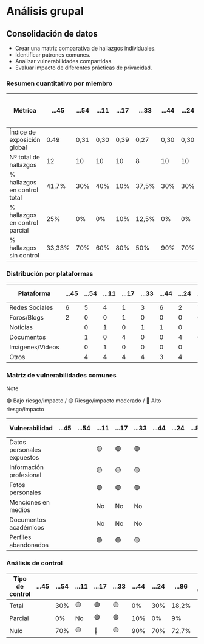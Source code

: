 # Análisis grupal

## Consolidación de datos

- Crear una matriz comparativa de hallazgos individuales.
- Identificar patrones comunes.
- Analizar vulnerabilidades compartidas.
- Evaluar impacto de diferentes prácticas de privacidad.

### Resumen cuantitativo por miembro

<div align=center>

| Métrica                        | ...45  | ...54 | ...11 | ...17 | ...33 | ...44 | ...24 | ...86 | Patrón grupal<br>(Media y desviación) |
| ------------------------------ | ------ | ----- | ----- | ----- | ----- | ----- | ----- | ----- | ------------------------------------- |
| Índice de exposición global    | 0.49   | 0,31  | 0,30  | 0,39  | 0,27  | 0,30  | 0,30  | 0,41  |                                       |
| Nº total de hallazgos          | 12     | 10    | 10    | 10    | 8     | 10    | 10    | 11    |                                       |
| % hallazgos en control total   | 41,7%  | 30%   | 40%   | 10%   | 37,5% | 30%   | 30%   | 18,2% |                                       |
| % hallazgos en control parcial | 25%    | 0%    | 0%    | 10%   | 12,5% | 0%    | 0%    | 9%    |                                       |
| % hallazgos sin control        | 33,33% | 70%   | 60%   | 80%   | 50%   | 90%   | 70%   | 72,3% |                                       |

</div>

### Distribución por plataformas

<div align=center>

| Plataforma      | ...45 | ...54 | ...11 | ...17 | ...33 | ...44 | ...24 | ...86 | Total grupo |
| --------------- | ----- | ----- | ----- | ----- | ----- | ----- | ----- | ----- | ----------- |
| Redes Sociales  | 6     | 5     | 4     | 1     | 3     | 6     | 2     | 7     |             |
| Foros/Blogs     | 2     | 0     | 0     | 1     | 0     | 0     | 0     | 0     |             |
| Noticias        |       | 0     | 1     | 0     | 1     | 1     | 0     | 1     |             |
| Documentos      |       | 1     | 0     | 4     | 0     | 0     | 4     | 0     |             |
| Imágenes/Videos |       | 0     | 1     | 0     | 0     | 0     | 0     | 1     |             |
| Otros           |       | 4     | 4     | 4     | 4     | 3     | 4     | 2     |             |

</div>

### Matriz de vulnerabilidades comunes

> [!NOTE]  
> 🟢 Bajo riesgo/impacto / 🟡 Riesgo/impacto moderado / 🔴 Alto riesgo/impacto

<div align=center>

| Vulnerabilidad             | ...45 | ...54 | ...11 | ...17 | ...33 | ...44 | ...24 | ...86 | % Grupo | Riesgo medio |
| -------------------------- | ----- | ----- | ----- | ----- | ----- | ----- | ----- | ----- | ------- | ------------ |
| Datos personales expuestos |       |       | 🟡    | 🟢    | 🟢    |       |       |       |         |              |
| Información profesional    |       |       | 🟡    | 🟡    | 🟡    |       |       |       |         |              |
| Fotos personales           |       |       | 🟢    | 🟢    | 🟢    |       |       |       |         |              |
| Menciones en medios        |       |       | No    | No    | No    |       |       |       |         |              |
| Documentos académicos      |       |       | No    | No    | No    |       |       |       |         |              |
| Perfiles abandonados       |       |       | 🟢    | 🟢    | 🟡    |       |       |       |         |              |

</div>

### Análisis de control

<div align=center>

| Tipo de control | ...45 | ...54 | ...11 | ...17 | ...33 | ...44 | ...24 | ...86 | % Grupo | Riesgo promedio |
| --------------- | ----- | ----- | ----- | ----- | ----- | ----- | ----- | ----- | ------- | --------------- |
| Total           |       | 30%   | 🟡    | 🟢    | 🟡    | 0%    | 30%   | 18,2% |         |                 |
| Parcial         |       | 0%    | No    | 🟢    | 🟢    | 10%   | 0%    | 9%    |         |                 |
| Nulo            |       | 70%   | 🟡    | 🔴    | 🟡    | 90%   | 70%   | 72,7% |         |                 |

</div>
